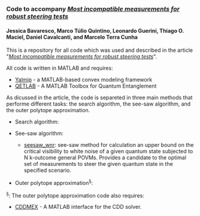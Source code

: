 ### Code to accompany *[Most incompatible measurements for robust steering tests](https://arxiv.org/abs/1704.02994)*
#### Jessica Bavaresco, Marco Túlio Quintino, Leonardo Guerini, Thiago O. Maciel, Daniel Cavalcanti, and Marcelo Terra Cunha

This is a repository for all code which was used and described in the article "*[Most incompatible measurements for robust steering tests](https://arxiv.org/abs/1704.02994)*".

All code is written in MATLAB and requires:
- [Yalmip](https://yalmip.github.io) - a MATLAB-based convex modeling framework
- [QETLAB](http://www.qetlab.com/) - A MATLAB Toolbox for Quantum Entanglement

As dicussed in the article, the code is separeted in three main methods that performe different tasks: the search algorithm, the see-saw algorithm, and the outer polytope approximation.

- Search algorithm:

- See-saw algorithm:
  - [seesaw_wnr](https://github.com/jessicabavaresco/hello-world/blob/master/seesaw_wnr.m): see-saw method for calculation an upper bound on the critical visibility to white noise of a given quantum state subjected to N k-outcome general POVMs. Provides a candidate to the optimal set of measurements to steer the given quantum state in the specified scenario.
 
- Outer polytope approximation<sup>§</sup>:
 
<sup>§</sup>: The outer polytope approximation code also requires:
- [CDDMEX](http://control.ee.ethz.ch/~cohysys/cdd.php) - A MATLAB interface for the CDD solver.
